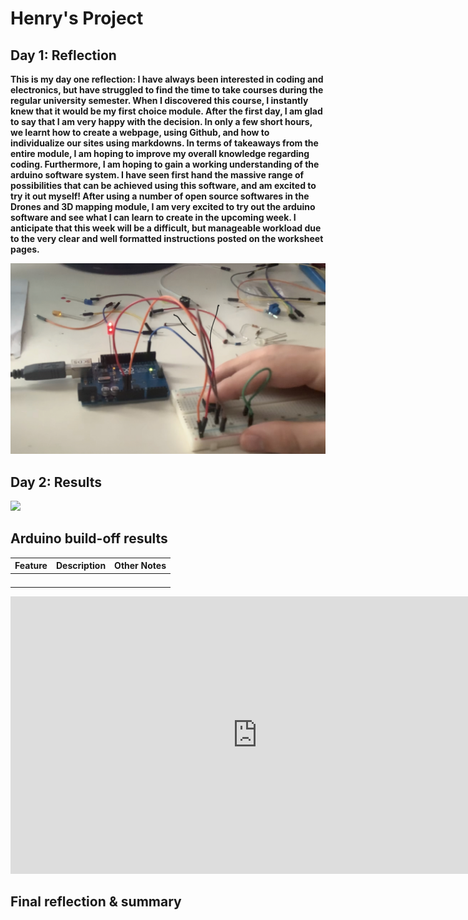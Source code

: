 # Henry's Project
<!--
Welcome to your project page for Electronics for the Rest of Us. You'll use this page to describe and showcase your work throughout the module. 
A place for each deliverable has been created below for you in this markdown document. 
Note that comments (such as this) will not appear in the final markdown document (which you can view with the "Preview" button).
-->


## Day 1: Reflection
<!--
In this section, provide a ~250 word reflection on your first day of the module, and discuss why you're interested in this module and what you hope to take away from it.

You're also asked to insert a photo that represents your accomplishments on your first day. 
- Take a photo of you working or one of your circuits and upload it to the /docs/images/ folder of this repository. 
- Then, insert your photo into your document by modifying the markdown example that has been inserted below.
-->

<!--
Inserting an image takes the form: 
![image alt text](url/to/photo "Logo Title Text")
See the following webpage for more information: https://github.com/adam-p/markdown-here/wiki/Markdown-Cheatsheet#images
Replace the elements below to insert your picture.
--> 
**This is my day one reflection:
I have always been interested in coding and electronics, but have struggled to find the time to take courses during the regular university semester. When I discovered this course, I instantly knew that it would be my first choice module. After the first day, I am glad to say that I am very happy with the decision. In only a few short hours, we learnt how to create a webpage, using Github, and how to individualize our sites using markdowns. In terms of takeaways from the entire module, I am hoping to improve my overall knowledge regarding coding. Furthermore, I am hoping to gain a working understanding of the  arduino software system. I have seen first hand the massive range of possibilities that can be achieved using this software, and am excited to try it out myself! After using a number of open source softwares in the Drones and 3D mapping module, I am very excited to try out the arduino software and see what I can learn to create in the upcoming week. I anticipate that this week will be a difficult, but manageable workload due to the very clear and well formatted instructions posted on the worksheet pages.**

![](images/IMG-0417.jpg)

## Day 2: Results
<!--
Upload your fully-commented Arduino sketch from your final Day 2 build task--a thermometer connected to an RDB LED--into your GitHub repository.
Provide a short (~150 words) summary of your work on this circuit:

** 
- How does your device work?
- What was challenging? 
- What worked? What didn't? 
- Be sure to link to your code (in your GitHub repository) in the text of your response.
-->
![](docs/thermistor___RBG_v5.ino)

## Arduino build-off results
<!--
Upload your fully-commented Arduino sketch from the final product of your Arduino build-off into the top-level of your module GitHub repository.

![Final Project Sketch](https://github.com/inspire-1a03/intersession-2020-hchallen/blob/master/ex._17__final_may22.ino)

In ~300 words, provide a final device description and product pitch: 
- What does it do? Use a table (created in markdown) to list and describe the features. You can use the template provided below. 
- Describe briefly how it works.
- How could it be used in everyday life (or maybe just in rare cases)? 
- Be sure to link to your code (in your GitHub repository) in the text of your response.
- Include a snippet of code using the ``` ``` characters to display the code properly. 
Finally, record a short (30 second) video of a 'product pitch' for your device. 
- Upload the video to Youtube, and use the sample code below to embed your video.
-->


<!--
Below is a general markdown table template. 
You can find more information at these links: 
- https://github.com/adam-p/markdown-here/wiki/Markdown-Cheatsheet#tables

-->
| Feature | Description | Other Notes |
|---------|-------------|-------------|
|         |             |             |
|         |             |             |
|         |             |             |
|         |             |             |


<!--
Below is an example of embedding a YouTube video in a markdown document for use in GitHub pages. 
Note that this video won't show when previewing the document in GitHub--it only works on the GitHub pages webpage. 
- Once your YouTube video is uploaded, right click and select ```<> Copy embed code```. 
- You can paste this code directly into your markdown document. 
- Note that you may want to adjust the width and height parameters to make it fit well in your webpage
-->

<iframe width="789" height="444" src="https://www.youtube.com/embed/dQw4w9WgXcQ" frameborder="0" allow="accelerometer; autoplay; encrypted-media; gyroscope; picture-in-picture" allowfullscreen></iframe>


## Final reflection & summary
<!--
In ~300 words:
- Summarize your experience in this module. What you learned, what you liked, what you found challenging.
- Reflect upon your learning and its relevance in your life.
-->
